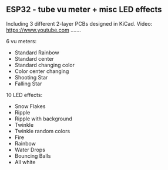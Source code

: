 ## ESP32 - tube vu meter + misc LED effects

Including 3 different 2-layer PCBs designed in KiCad. 
Video: https://www.youtube.com .......

<!-- [![ko-fi](https://ko-fi.com/img/githubbutton_sm.svg)](https://ko-fi.com/K3K46PQW5) -->
<!-- This content will not appear in the rendered Markdown -->
6 vu meters:

- Standard Rainbow
- Standard center
- Standard changing color
- Color center changing
- Shooting Star
- Falling Star

10 LED effects:

- Snow Flakes
- Ripple
- Ripple with background
- Twinkle
- Twinkle random colors
- Fire
- Rainbow
- Water Drops
- Bouncing Balls
- All white
